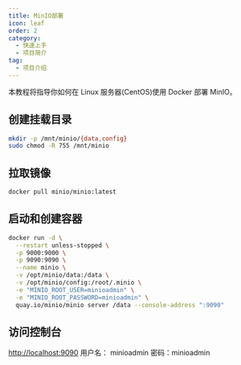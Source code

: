 ```yaml
---
title: MinIO部署
icon: leaf
order: 2
category:
  - 快速上手
  - 项目简介
tag:
  - 项目介绍
---
```


本教程将指导你如何在 Linux 服务器(CentOS)使用 Docker 部署 MinIO。

<!-- more -->


## 创建挂载目录

```bash
mkdir -p /mnt/minio/{data,config}
sudo chmod -R 755 /mnt/minio
```

## 拉取镜像
```bash
docker pull minio/minio:latest
```

## 启动和创建容器

```bash
docker run -d \
  --restart unless-stopped \
  -p 9000:9000 \
  -p 9090:9090 \
  --name minio \
  -v /opt/minio/data:/data \
  -v /opt/minio/config:/root/.minio \
  -e "MINIO_ROOT_USER=minioadmin" \
  -e "MINIO_ROOT_PASSWORD=minioadmin" \
  quay.io/minio/minio server /data --console-address ":9090"
```

## 访问控制台

[http://localhost:9090](http://localhost:9090)
用户名： minioadmin
密码：minioadmin